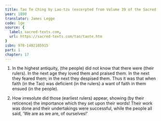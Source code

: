 ```yaml
---
title: Tao Te Ching by Lao-tzu (excerpted from Volume 39 of the Sacred Books of the East.)
year: 1890
translator: James Legge
code: lge
source: {
  label: sacred-texts.com,
  url: https://sacred-texts.com/tao/taote.htm
}
isbn: 978-1402185915
part: 1
chapter: 17
---
```

1. In the highest antiquity, (the people) did not know that there
were (their rulers). In the next age they loved them and praised them.
In the next they feared them; in the next they despised them. Thus
it was that when faith (in the Tao) was deficient (in the rulers)
a want of faith in them ensued (in the people). 

2. How irresolute did those (earliest rulers) appear, showing (by
their reticence) the importance which they set upon their words! Their
work was done and their undertakings were successful, while the people
all said, 'We are as we are, of ourselves!'
